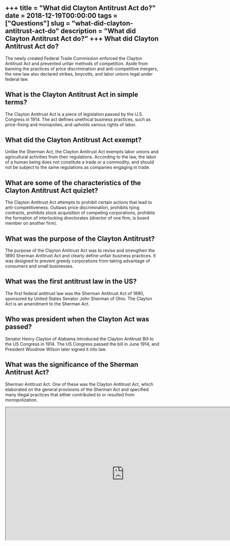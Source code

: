 +++
title = "What did Clayton Antitrust Act do?"
date = 2018-12-19T00:00:00
tags = ["Questions"]
slug = "what-did-clayton-antitrust-act-do"
description = "What did Clayton Antitrust Act do?"
+++
What did Clayton Antitrust Act do?
----------------------------------

The newly created Federal Trade Commission enforced the Clayton Antitrust Act and prevented unfair methods of competition. Aside from banning the practices of price discrimination and anti-competitive mergers, the new law also declared strikes, boycotts, and labor unions legal under federal law.

What is the Clayton Antitrust Act in simple terms?
--------------------------------------------------

The Clayton Antitrust Act is a piece of legislation passed by the U.S. Congress in 1914. The act defines unethical business practices, such as price-fixing and monopolies, and upholds various rights of labor.

What did the Clayton Antitrust Act exempt?
------------------------------------------

Unlike the Sherman Act, the Clayton Antitrust Act exempts labor unions and agricultural activities from their regulations. According to the law, the labor of a human being does not constitute a trade or a commodity, and should not be subject to the same regulations as companies engaging in trade.

What are some of the characteristics of the Clayton Antitrust Act quizlet?
--------------------------------------------------------------------------

The Clayton Antitrust Act attempts to prohibit certain actions that lead to anti-competitiveness. Outlaws price discrimination, prohibits tying contracts, prohibits stock acquisition of competing corporations, prohibits the formation of interlocking directorates (director of one firm, is board member on another firm).

What was the purpose of the Clayton Antitrust?
----------------------------------------------

The purpose of the Clayton Antitrust Act was to revise and strengthen the 1890 Sherman Antitrust Act and clearly define unfair business practices. It was designed to prevent greedy corporations from taking advantage of consumers and small businesses.

What was the first antitrust law in the US?
-------------------------------------------

The first federal antitrust law was the Sherman Antitrust Act of 1890, sponsored by United States Senator John Sherman of Ohio. The Clayton Act is an amendment to the Sherman Act.

Who was president when the Clayton Act was passed?
--------------------------------------------------

Senator Henry Clayton of Alabama introduced the Clayton Antitrust Bill to the US Congress in 1914. The US Congress passed the bill in June 1914, and President Woodrow Wilson later signed it into law.

What was the significance of the Sherman Antitrust Act?
-------------------------------------------------------

Sherman Antitrust Act. One of these was the Clayton Antitrust Act, which elaborated on the general provisions of the Sherman Act and specified many illegal practices that either contributed to or resulted from monopolization.

<iframe allow="accelerometer; autoplay; clipboard-write; encrypted-media; gyroscope; picture-in-picture" allowfullscreen="" class="__youtube_prefs__  epyt-is-override  no-lazyload" data-no-lazy="1" data-origheight="433" data-origwidth="770" data-skipgform_ajax_framebjll="" height="433" id="_ytid_41850" loading="lazy" src="https://www.youtube.com/embed/cPgSgW7-OSw?enablejsapi=1&autoplay=0&cc_load_policy=0&cc_lang_pref=&iv_load_policy=1&loop=0&modestbranding=0&rel=1&fs=1&playsinline=0&autohide=2&theme=dark&color=red&controls=1&" title="YouTube player" width="770"></iframe>